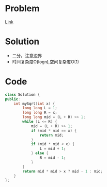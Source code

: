 # Problem
[Link](https://leetcode-cn.com/problems/sqrtx/)

# Solution
* 二分，注意边界
* 时间复杂度O(logn),空间复杂度O(1)

# Code
```cpp
class Solution {
public:
    int mySqrt(int x) {
        long long L = 1;
        long long R = x;
        long long mid = (L + R) >> 1;
        while (L <= R) {
            mid = (L + R) >> 1;
            if (mid * mid == x) {
                return mid;
            }
            if (mid * mid < x) {
                L = mid + 1;
            } else {
                R = mid - 1;
            }
        }
        return mid * mid > x ? mid - 1 : mid;
    }
};
```